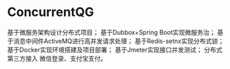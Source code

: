 # ConcurrentQG
基于微服务架构设计分布式项目；
基于Dubbox+Spring Boot实现微服务治；
基于消息中间件ActiveMQ进行高并发请求处理；
基于Redis-setnx实现分布式锁；
基于Docker实现环境搭建及项目部署；
基于Jmeter实现接口并发测试；
分布式第三方接入 微信登录、支付宝支付。
